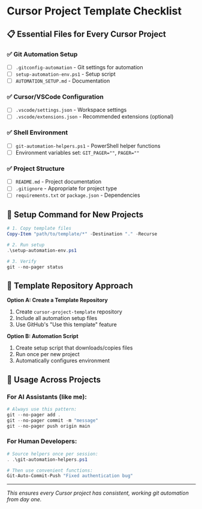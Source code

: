 # Cursor Project Template Checklist

## 📋 Essential Files for Every Cursor Project

### ✅ Git Automation Setup
- [ ] `.gitconfig-automation` - Git settings for automation
- [ ] `setup-automation-env.ps1` - Setup script  
- [ ] `AUTOMATION_SETUP.md` - Documentation

### ✅ Cursor/VSCode Configuration  
- [ ] `.vscode/settings.json` - Workspace settings
- [ ] `.vscode/extensions.json` - Recommended extensions (optional)

### ✅ Shell Environment
- [ ] `git-automation-helpers.ps1` - PowerShell helper functions
- [ ] Environment variables set: `GIT_PAGER=""`, `PAGER=""`

### ✅ Project Structure
- [ ] `README.md` - Project documentation
- [ ] `.gitignore` - Appropriate for project type
- [ ] `requirements.txt` or `package.json` - Dependencies

## 🚀 Setup Command for New Projects

```powershell
# 1. Copy template files
Copy-Item "path/to/template/*" -Destination "." -Recurse

# 2. Run setup
.\setup-automation-env.ps1

# 3. Verify
git --no-pager status
```

## 🔄 Template Repository Approach

**Option A: Create a Template Repository**
1. Create `cursor-project-template` repository
2. Include all automation setup files
3. Use GitHub's "Use this template" feature

**Option B: Automation Script**
1. Create setup script that downloads/copies files
2. Run once per new project
3. Automatically configures environment

## 📝 Usage Across Projects

### For AI Assistants (like me):
```powershell
# Always use this pattern:
git --no-pager add .
git --no-pager commit -m "message"  
git --no-pager push origin main
```

### For Human Developers:
```powershell
# Source helpers once per session:
. .\git-automation-helpers.ps1

# Then use convenient functions:
Git-Auto-Commit-Push "Fixed authentication bug"
```

---
*This ensures every Cursor project has consistent, working git automation from day one.*
